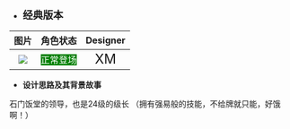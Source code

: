 * **<font size="4">经典版本</font>**

|        图片         | 角色状态                                                                 |         Designer         |
|:-----------------:|----------------------------------------------------------------------|:------------------------:|
| ![](pic/03/3.png) | <font style="background: green" color = white size = "3">正常登场</font> | <font size="5">XM</font> |

* **设计思路及其背景故事**

石门饭堂的领导，也是24级的级长 （拥有强易般的技能，不给牌就只能，好饿啊！）